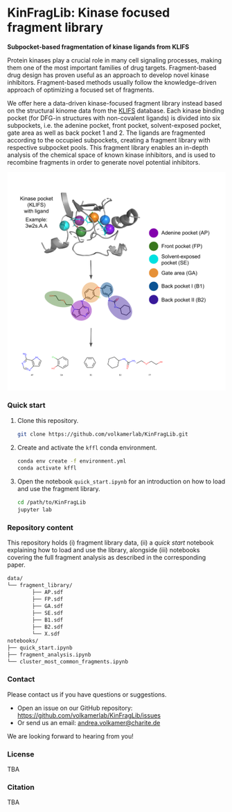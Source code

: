 # KinFragLib: Kinase focused fragment library

**Subpocket-based fragmentation of kinase ligands from KLIFS**

Protein kinases play a crucial role in many cell signaling processes, 
making them one of the most important families of drug targets.
Fragment-based drug design has proven useful as an approach to develop novel kinase inhibitors. 
Fragment-based methods usually follow the knowledge-driven approach of optimizing a focused set of fragments. 

We offer here a data-driven kinase-focused fragment library instead 
based on the structural kinome data from the [KLIFS](https://klifs.vu-compmedchem.nl) database.
Each kinase binding pocket (for DFG-in structures with non-covalent ligands) is divided into six subpockets, i.e.
the adenine pocket, front pocket, solvent-exposed pocket, gate area as well as back pocket 1 and 2.
The ligands are fragmented according to the occupied subpockets, 
creating a fragment library with respective subpocket pools. 
This fragment library enables an in-depth analysis of the chemical space of known kinase inhibitors, 
and is used to recombine fragments in order to generate novel potential inhibitors.


<img src ="./docs/img/toc_github_kinfraglib.png" width = "600" align="left"> 
<br clear="all" />

### Quick start

1. Clone this repository.

    ```bash
    git clone https://github.com/volkamerlab/KinFragLib.git
    ```

2. Create and activate the `kffl` conda environment. 

    ```bash
    conda env create -f environment.yml
    conda activate kffl
    ```

3. Open the notebook `quick_start.ipynb` for an introduction on how to load and use the fragment library.

    ```bash
    cd /path/to/KinFragLib
    jupyter lab
    ```

### Repository content

This repository holds (i) fragment library data, (ii) a *quick start* notebook explaining how to load and use the library, alongside (iii) notebooks covering the full fragment analysis as described in the corresponding paper.

    data/
    └── fragment_library/
            ├── AP.sdf
            ├── FP.sdf
            ├── GA.sdf
            ├── SE.sdf
            ├── B1.sdf
            ├── B2.sdf
            └── X.sdf
    notebooks/
    ├── quick_start.ipynb
    ├── fragment_analysis.ipynb
    └── cluster_most_common_fragments.ipynb
    

### Contact

Please contact us if you have questions or suggestions.

* Open an issue on our GitHub repository: https://github.com/volkamerlab/KinFragLib/issues
* Or send us an email: andrea.volkamer@charite.de

We are looking forward to hearing from you!

### License

TBA

### Citation

TBA
